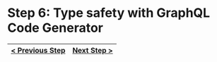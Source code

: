 # Step 6: Type safety with GraphQL Code Generator

[//]: # (head-end)




[//]: # (foot-start)

[{]: <helper> (navStep)

| [< Previous Step](https://github.com/Urigo/WhatsApp-Clone-Server/tree/master@0.1.0/.tortilla/manuals/views/step5.md) | [Next Step >](https://github.com/Urigo/WhatsApp-Clone-Server/tree/master@0.1.0/.tortilla/manuals/views/step7.md) |
|:--------------------------------|--------------------------------:|

[}]: #
